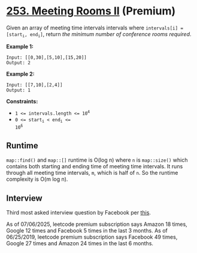 # [253. Meeting Rooms II](https://leetcode.com/problems/meeting-rooms-ii/) (**Premium**)

Given an array of meeting time intervals intervals where <code>intervals[i] = [start<sub>i</sub>, end<sub>i</sub>]</code>, return _the minimum number of conference rooms required_.

**Example 1:**
```
Input: [[0,30],[5,10],[15,20]]
Output: 2
```
**Example 2:**
```
Input: [[7,10],[2,4]]
Output: 1
```

**Constraints:**
* <code>1 <= intervals.length <= 10<sup>4</sup></code>
* <code>0 <= start<sub>i</sub> < end<sub>i</sub> <= 10<sup>6</sup></code>

## Runtime
`map::find()` and `map::[]` runtime is O(log n) where `n` is `map::size()` which contains both starting and ending time of meeting time intervals. It runs through all meeting time intervals, `m`, which is half of `n`. So the runtime complexity is O(m log n).

## Interview
Third most asked interview question by Facebook per [this](https://www.youtube.com/watch?v=PWgFnSygweI).

As of 07/06/2025, leetcode premium subscription says Amazon 18 times, Google 12 times and Facebook 5 times in the last 3 months.
As of 06/25/2019, leetcode premium subscription says Facebook 49 times, Google 27 times and Amazon 24 times in the last 6 months.
